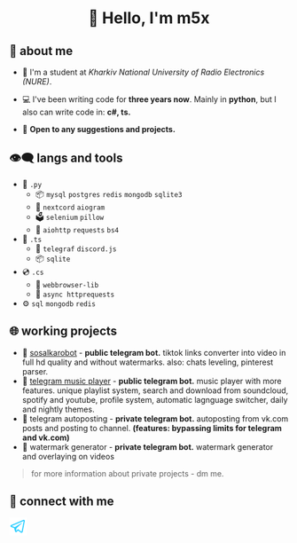 # <p align="center"> 🐣 Hello, I'm m5x </p>

## 👀 about me 
- 📌 I'm a student at *Kharkiv National University of Radio Electronics (NURE)*. 

- 💻 I've been writing code for **three years now**. Mainly in **python**, but I also can write code in: **c#, ts.**

- 💬 **Open to any suggestions and projects.**

## 👁‍🗨 langs and tools
- 💎 `.py`
  - 📦 `mysql` `postgres` `redis` `mongodb` `sqlite3`
  - 📍 `nextcord` `aiogram` 
  - 🗳 `selenium` `pillow` 
  - 📡 `aiohttp` `requests` `bs4` 
- 📀 `.ts`
  - 📍 `telegraf` `discord.js`
  - 📦 `sqlite`
- 💿 `.cs`
  - 📍 `webbrowser-lib`
  - 📡 `async httprequests`
- ⚙️ `sql` `mongodb` `redis`

## 🌐 working projects
- 👑 <a href = https://telegram.me/sosalkarobot?start>sosalkarobot</a> - **public telegram bot.** tiktok links converter into video in full hd quality and without watermarks. also: chats leveling, pinterest parser.
- 👑 <a href = https://telegram.me/music5x_robot?start>telegram music player</a> - **public telegram bot.** music player with more features. unique playlist system, search and download from soundcloud, spotify and youtube, profile system, automatic lagnguage switcher, daily and nightly themes.
- 💼 telegram autoposting - **private telegram bot.** autoposting from vk.com posts and posting to channel. **(features: bypassing limits for telegram and vk.com)**
- 💼 watermark generator - **private telegram bot.** watermark generator and overlaying on videos

> for more information about private projects - dm me.

## 📮 connect with me
<a href = "https://t.me/m5x_slave"><img src="https://github.com/mxxxxxoaoaoa/mxxxxxoaoaoa/blob/main/tg.svg?raw=true" width="32"></a>

<!--
**mxxxxxoaoaoa/mxxxxxoaoaoa** is a ✨ _special_ ✨ repository because its `README.md` (this file) appears on your GitHub profile.

Here are some ideas to get you started:

- 🔭 I’m currently working on ...
- 🌱 I’m currently learning ...
- 👯 I’m looking to collaborate on ...
- 🤔 I’m looking for help with ...
- 💬 Ask me about ...
- 📫 How to reach me: ...
- 😄 Pronouns: ...
- ⚡ Fun fact: ...
-->
